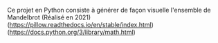 Ce projet en Python consiste à générer de façon visuelle l'ensemble de Mandelbrot (Réalisé en 2021)
(https://pillow.readthedocs.io/en/stable/index.html)
(https://docs.python.org/3/library/math.html)
